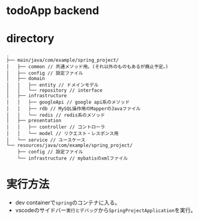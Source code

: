# todoApp backend

# directory
```
.
├── main/java/com/example/spring_project/
│   ├── common // 共通メソッド用。(それ以外のものもあるが廃止予定。)
│   ├── config // 設定ファイル
│   ├── domain
│   │   ├── entity // ドメインモデル
│   │   └── repository // interface
│   ├── infrastructure
│   │   ├── googleApi // google api系のメソッド
│   │   ├── rdb // MySQL操作用のMapperのJavaファイル
│   │   └── redis // redis系のメソッド
│   ├── presentation
│   │   ├── controller // コントローラ
│   │   └── model // リクエスト・レスポンス用
│   └── service // ユースケース
└── resources/java/com/example/spring_project/
    ├── config // 設定ファイル
    └── infrastructure // mybatisのxmlファイル

```

# 実行方法
- dev containerで`spring`のコンテナに入る。
- vscodeのサイドバー`実行とデバッグ`から`SpringProjectApplication`を実行。